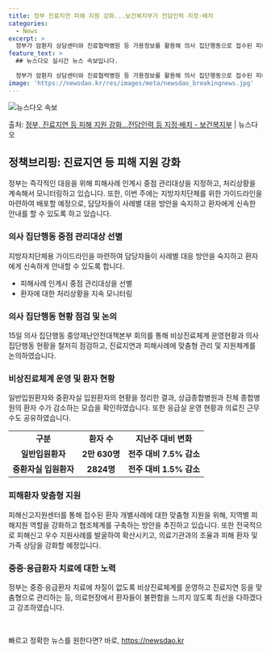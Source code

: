 ```yaml
---
title: 정부 진료지연 피해 지원 강화...보건복지부가 전담인력 지정·배치
categories:
  - News
excerpt: >
  정부가 암환자 상담센터와 진료협력병원 등 가용정보를 활용해 의사 집단행동으로 접수된 피해사례에 대한 즉시 처…
feature_text: >
  ## 뉴스다오 실시간 뉴스 속보입니다.

  정부가 암환자 상담센터와 진료협력병원 등 가용정보를 활용해 의사 집단행동으로 접수된 피해사례에 대한 즉시 처…
image: 'https://newsdao.kr/res/images/meta/newsdao_breakingnews.jpg'
---
```


![뉴스다오 속보](https://newsdao.kr/res/images/meta/newsdao_breakingnews.jpg)

<p>출처: <a href="https://newsdao.kr/3591" rel="dofollow">정부, 진료지연 등 피해 지원 강화…전담인력 등 지정·배치 - 보건복지부</a> | 뉴스다오</p>

<h2 data-ke-size="size26">정책브리핑: 진료지연 등 피해 지원 강화</h2>

<p data-ke-size="size16">정부는 즉각적인 대응을 위해 피해사례 인계시 중점 관리대상을 지정하고, 처리상황을 계속해서 모니터링하고 있습니다. 또한, 이번 주에는 지방자치단체를 위한 가이드라인을 마련하여 배포할 예정으로, 담당자들이 사례별 대응 방안을 숙지하고 환자에게 신속한 안내를 할 수 있도록 하고 있습니다.</p>

<h3 data-ke-size="size24">의사 집단행동 중점 관리대상 선별</h3>
<p data-ke-size="size16">지방자치단체용 가이드라인을 마련하여 담당자들이 사례별 대응 방안을 숙지하고 환자에게 신속하게 안내할 수 있도록 합니다.</p>
<ul>
  <li>피해사례 인계시 중점 관리대상을 선별</li>
  <li>환자에 대한 처리상황을 지속 모니터링</li>
</ul>

<h3 data-ke-size="size24">의사 집단행동 현황 점검 및 논의</h3>
<p data-ke-size="size16">15일 의사 집단행동 중앙재난안전대책본부 회의를 통해 비상진료체계 운영현황과 의사 집단행동 현황을 철저히 점검하고, 진료지연과 피해사례에 맞춤형 관리 및 지원체계를 논의하였습니다.</p>

<h3 data-ke-size="size24">비상진료체계 운영 및 환자 현황</h3>
<p data-ke-size="size16">일반입원환자와 중환자실 입원환자의 현황을 정리한 결과, 상급종합병원과 전체 종합병원의 환자 수가 감소하는 모습을 확인하였습니다. 또한 응급실 운영 현황과 의료진 근무 수도 공유하였습니다.</p>
<table>
  <tr>
    <td style="text-align: center; height: 17px;"><b>구분</b></td>
    <td style="text-align: center; height: 17px;"><b>환자 수</b></td>
    <td style="text-align: center; height: 17px;"><b>지난주 대비 변화</b></td>
  </tr>
  <tr>
    <td style="text-align: center; height: 17px;"><b>일반입원환자</b></td>
    <td style="text-align: center; height: 17px;"><b>2만 630명</b></td>
    <td style="text-align: center; height: 17px;"><b>전주 대비 7.5% 감소</b></td>
  </tr>
  <tr>
    <td style="text-align: center; height: 17px;"><b>중환자실 입원환자</b></td>
    <td style="text-align: center; height: 17px;"><b>2824명</b></td>
    <td style="text-align: center; height: 17px;"><b>전주 대비 1.5% 감소</b></td>
  </tr>
</table>

<h3 data-ke-size="size24">피해환자 맞춤형 지원</h3>
<p data-ke-size="size16">피해신고지원센터를 통해 접수된 환자 개별사례에 대한 맞춤형 지원을 위해, 지역별 피해지원 역할을 강화하고 협조체계를 구축하는 방안을 추진하고 있습니다. 또한 전국적으로 피해신고 우수 지원사례를 발굴하여 확산시키고, 의료기관과의 조율과 피해 환자 및 가족 상담을 강화할 예정입니다.</p>

<h3 data-ke-size="size24">중증·응급환자 치료에 대한 노력</h3>
<p data-ke-size="size16">정부는 중증·응급환자 치료에 차질이 없도록 비상진료체계를 운영하고 진료지연 등을 맞춤형으로 관리하는 등, 의료현장에서 환자들이 불편함을 느끼지 않도록 최선을 다하겠다고 강조하였습니다.</p>

<p data-ke-size="size16">&nbsp;</p> 

빠르고 정확한 뉴스를 원한다면? 바로, <a href="https://newsdao.kr" rel="dofollow">https://newsdao.kr</a>


